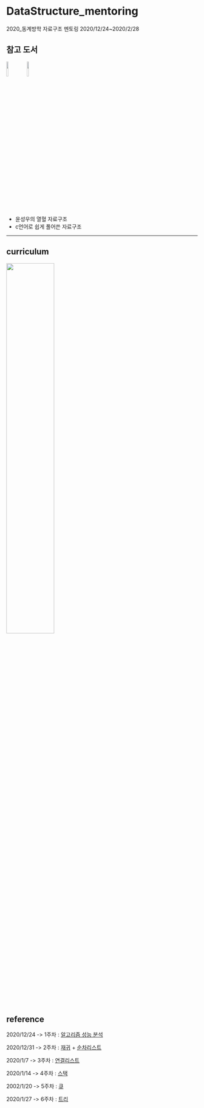 # DataStructure_mentoring
2020_동계방학 자료구조 멘토링 2020/12/24~2020/2/28

## 참고 도서

<img src ="https://user-images.githubusercontent.com/55094745/104547958-1c3e3a00-5673-11eb-8c61-7141485948ca.png" width = "10%"></img>
<img src ="https://user-images.githubusercontent.com/55094745/104548252-c4540300-5673-11eb-9350-a857ea20a175.png" width = "10%"></img>

+ 윤성우의 열혈 자료구조
+ c언어로 쉽게 풀어쓴 자료구조
----------------------------------------------------------

## curriculum

<img src = "https://user-images.githubusercontent.com/55094745/104548376-0715db00-5674-11eb-9d5d-97b59a594709.png" width = "50%"></img>

## reference

2020/12/24
-> 1주차 : [알고리즘 성능 분석](https://github.com/sunjungAn/DataStructure_mentoring/blob/master/%EC%95%8C%EA%B3%A0%EB%A6%AC%EC%A6%98%20%EC%84%B1%EB%8A%A5%20%EB%B6%84%EC%84%9D.md)

2020/12/31
-> 2주차 : [재귀](https://github.com/sunjungAn/DataStructure_mentoring/blob/master/%EC%9E%AC%EA%B7%80.md) + [순차리스트](https://github.com/sunjungAn/DataStructure_mentoring/blob/master/%EC%B6%94%EC%83%81%EC%9E%90%EB%A3%8C%ED%98%95%20%2B%20%EC%88%9C%EC%B0%A8%20%EB%A6%AC%EC%8A%A4%ED%8A%B8.md) 

2020/1/7
-> 3주차 : [연결리스트](https://github.com/sunjungAn/DataStructure_mentoring/blob/master/%EC%97%B0%EA%B2%B0%EB%A6%AC%EC%8A%A4%ED%8A%B8.md)

2020/1/14
-> 4주차 : [스택](https://github.com/sunjungAn/DataStructure_mentoring/blob/master/%EC%8A%A4%ED%83%9D.md)

2002/1/20
-> 5주차 : [큐](https://github.com/sunjungAn/DataStructure_mentoring/blob/master/%ED%81%90&%EB%8D%B1.md)

2020/1/27
-> 6주차 : [트리](https://github.com/sunjungAn/DataStructure_mentoring/blob/master/%ED%8A%B8%EB%A6%AC.md)
